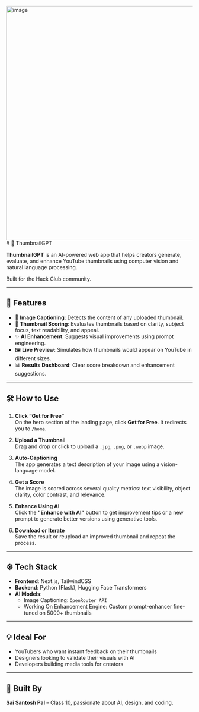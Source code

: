 <img width="1349" height="630" alt="image" src="https://github.com/user-attachments/assets/91d1fe6e-b4f4-4eee-837c-6e1ca879e4f5" /># 📸 ThumbnailGPT

**ThumbnailGPT** is an AI-powered web app that helps creators generate, evaluate, and enhance YouTube thumbnails using computer vision and natural language processing.

Built for the Hack Club community.

---

## 🚀 Features

- 🧠 **Image Captioning**: Detects the content of any uploaded thumbnail.
- 🎯 **Thumbnail Scoring**: Evaluates thumbnails based on clarity, subject focus, text readability, and appeal.
- ✨ **AI Enhancement**: Suggests visual improvements using prompt engineering.
- 🖼️ **Live Preview**: Simulates how thumbnails would appear on YouTube in different sizes.
- 📊 **Results Dashboard**: Clear score breakdown and enhancement suggestions.

---

## 🛠️ How to Use

1. **Click “Get for Free”**  
   On the hero section of the landing page, click **Get for Free**. It redirects you to `/home`.

2. **Upload a Thumbnail**  
   Drag and drop or click to upload a `.jpg`, `.png`, or `.webp` image.

3. **Auto-Captioning**  
   The app generates a text description of your image using a vision-language model.

4. **Get a Score**  
   The image is scored across several quality metrics: text visibility, object clarity, color contrast, and relevance.

5. **Enhance Using AI**  
   Click the **"Enhance with AI"** button to get improvement tips or a new prompt to generate better versions using generative tools.

6. **Download or Iterate**  
   Save the result or reupload an improved thumbnail and repeat the process.

---

## ⚙️ Tech Stack

- **Frontend**: Next.js, TailwindCSS  
- **Backend**: Python (Flask), Hugging Face Transformers  
- **AI Models**:  
  - Image Captioning: `OpenRouter API`  
  - Working On Enhancement Engine: Custom prompt-enhancer fine-tuned on 5000+ thumbnails

---

## 💡 Ideal For

- YouTubers who want instant feedback on their thumbnails  
- Designers looking to validate their visuals with AI  
- Developers building media tools for creators

---

## 👥 Built By

**Sai Santosh Pal** – Class 10, passionate about AI, design, and coding.
